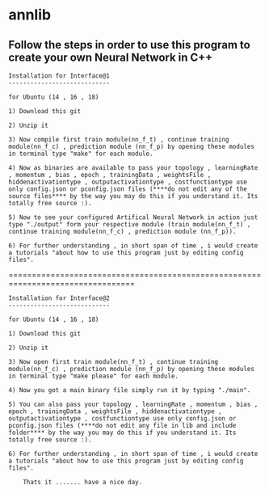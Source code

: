 # annlib

Follow the steps in order to use this program to create your own Neural Network in C++
---------------------------------------------------------------------------------

	Installation for Interface@1
	----------------------------
	
	for Ubuntu (14 , 16 , 18)

	1) Download this git 
	
	2) Unzip it

	3) Now compile first train module(nn_f_t) , continue training module(nn_f_c) , prediction module (nn_f_p) by opening these modules in terminal type "make" for each module.

	4) Now as binaries are available to pass your topology , learningRate , momentum , bias , epoch , trainingData , weightsFile , hiddenactivationtype , outputactivationtype , costfunctiontype use only config.json or pconfig.json files (****do not edit any of the source files**** by the way you may do this if you understand it. Its totally free source :).

	5) Now to see your configured Artifical Neural Network in action just type "./output" form your respective module (train module(nn_f_t) , continue training module(nn_f_c) , prediction module (nn_f_p)).

	6) For further understanding , in short span of time , i would create a tutorials "about how to use this program just by editing config files". 

=================================================================================
	
	Installation for Interface@2
	----------------------------
	
	for Ubuntu (14 , 16 , 18)

	1) Download this git 
	
	2) Unzip it

	3) Now open first train module(nn_f_t) , continue training module(nn_f_c) , prediction module (nn_f_p) by opening these modules in terminal type "make please" for each module.

	4) Now you got a main binary file simply run it by typing "./main".

	5) You can also pass your topology , learningRate , momentum , bias , epoch , trainingData , weightsFile , hiddenactivationtype , outputactivationtype , costfunctiontype use only config.json or pconfig.json files (****do not edit any file in lib and include folder**** by the way you may do this if you understand it. Its totally free source :).

	6) For further understanding , in short span of time , i would create a tutorials "about how to use this program just by editing config files". 

		Thats it ....... have a nice day.
